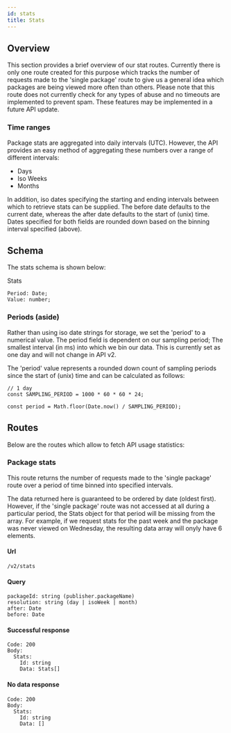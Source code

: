 ```yaml
---
id: stats
title: Stats
---
```


## Overview
This section provides a brief overview of our stat routes. Currently there is only one route created for this purpose which tracks the number of requests made to the 'single package' route to give us a general idea which packages are being viewed more often than others. Please note that this route does not currently check for any types of abuse and no timeouts are implemented to prevent spam. These features may be implemented in a future API update.

### Time ranges
Package stats are aggregated into daily intervals (UTC). However, the API provides an easy method of aggregating these numbers over a range of different intervals:
- Days
- Iso Weeks
- Months

In addition, iso dates specifying the starting and ending intervals between which to retrieve stats can be supplied. The before date defaults to the current date, whereas the after date defaults to the start of (unix) time. Dates specified for both fields are rounded down based on the binning interval specified (above).

## Schema
The stats schema is shown below:

Stats
```
Period: Date;
Value: number;
```

### Periods (aside)
Rather than using iso date strings for storage, we set the 'period' to a numerical value. The period field is dependent on our sampling period; The smallest interval (in ms) into which we bin our data. This is currently set as one day and will not change in API v2.

The 'period' value represents a rounded down count of sampling periods since the start of (unix) time and can be calculated as follows:
```
// 1 day
const SAMPLING_PERIOD = 1000 * 60 * 60 * 24;

const period = Math.floor(Date.now() / SAMPLING_PERIOD);
```

## Routes
Below are the routes which allow to fetch API usage statistics:

### Package stats
This route returns the number of requests made to the 'single package' route over a period of time binned into specified intervals.

The data returned here is guaranteed to be ordered by date (oldest first). However, if the 'single package' route was not accessed at all during a particular period, the Stats object for that period will be missing from the array. For example, if we request stats for the past week and the package was never viewed on Wednesday, the resulting data array will onyly have 6 elements.

#### Url
`/v2/stats`

#### Query
```
packageId: string (publisher.packageName)
resolution: string (day | isoWeek | month)
after: Date
before: Date
```

#### Successful response
```
Code: 200
Body:
  Stats:
    Id: string
    Data: Stats[]
```

#### No data response
```
Code: 200
Body:
  Stats:
    Id: string
    Data: []
```
